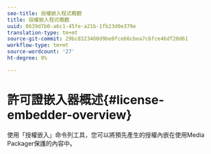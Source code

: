 ```yaml
---
seo-title: 授權嵌入程式概觀
title: 授權嵌入程式概觀
uuid: 0639d7b0-a6c1-45fe-a21b-1fb23d0e379e
translation-type: tm+mt
source-git-commit: 29bc8323460d9be0fce66cbea7c6fce46df20d61
workflow-type: tm+mt
source-wordcount: '27'
ht-degree: 0%

---
```



# 許可證嵌入器概述{#license-embedder-overview}

使用「授權嵌入」命令列工具，您可以將預先產生的授權內嵌在使用Media Packager保護的內容中。
